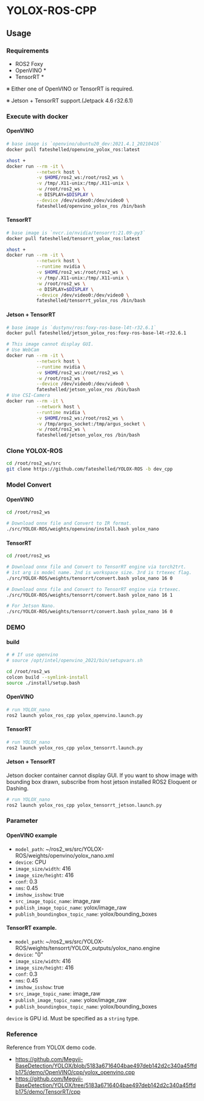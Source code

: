 # YOLOX-ROS-CPP

## Usage

### Requirements
- ROS2 Foxy
- OpenVINO *
- TensorRT *

※ Either one of OpenVINO or TensorRT is required.

※ Jetson + TensorRT support.(Jetpack 4.6 r32.6.1)


### Execute with docker

#### OpenVINO
```bash
# base image is `openvino/ubuntu20_dev:2021.4.1_20210416`
docker pull fateshelled/openvino_yolox_ros:latest

xhost +
docker run --rm -it \
           --network host \
           -v $HOME/ros2_ws:/root/ros2_ws \
           -v /tmp/.X11-unix:/tmp/.X11-unix \
           -w /root/ros2_ws \
           -e DISPLAY=$DISPLAY \
           --device /dev/video0:/dev/video0 \
           fateshelled/openvino_yolox_ros /bin/bash

```

#### TensorRT
```bash
# base image is `nvcr.io/nvidia/tensorrt:21.09-py3`
docker pull fateshelled/tensorrt_yolox_ros:latest

xhost +
docker run --rm -it \
           --network host \
           --runtime nvidia \
           -v $HOME/ros2_ws:/root/ros2_ws \
           -v /tmp/.X11-unix:/tmp/.X11-unix \
           -w /root/ros2_ws \
           -e DISPLAY=$DISPLAY \
           --device /dev/video0:/dev/video0 \
           fateshelled/tensorrt_yolox_ros /bin/bash
```

#### Jetson + TensorRT
```bash
# base image is `dustynv/ros:foxy-ros-base-l4t-r32.6.1`
docker pull fateshelled/jetson_yolox_ros:foxy-ros-base-l4t-r32.6.1

# This image cannot display GUI.
# Use WebCam
docker run --rm -it \
           --network host \
           --runtime nvidia \
           -v $HOME/ros2_ws:/root/ros2_ws \
           -w /root/ros2_ws \
           --device /dev/video0:/dev/video0 \
           fateshelled/jetson_yolox_ros /bin/bash
# Use CSI-Camera
docker run --rm -it \
           --network host \
           --runtime nvidia \
           -v $HOME/ros2_ws:/root/ros2_ws \
           -v /tmp/argus_socket:/tmp/argus_socket \
           -w /root/ros2_ws \
           fateshelled/jetson_yolox_ros /bin/bash
```


### Clone YOLOX-ROS
```bash
cd /root/ros2_ws/src
git clone https://github.com/fateshelled/YOLOX-ROS -b dev_cpp
```


### Model Convert
#### OpenVINO
```bash
cd /root/ros2_ws

# Download onnx file and Convert to IR format.
./src/YOLOX-ROS/weights/openvino/install.bash yolox_nano
```

#### TensorRT
```bash
cd /root/ros2_ws

# Download onnx file and Convert to TensorRT engine via torch2trt. 
# 1st arg is model name. 2nd is workspace size. 3rd is trtexec flag.
./src/YOLOX-ROS/weights/tensorrt/convert.bash yolox_nano 16 0

# Download onnx file and Convert to TensorRT engine via trtexec.
./src/YOLOX-ROS/weights/tensorrt/convert.bash yolox_nano 16 1

# For Jetson Nano.
./src/YOLOX-ROS/weights/tensorrt/convert.bash yolox_nano 16 0
```

### DEMO

#### build
```bash
# # If use openvino
# source /opt/intel/openvino_2021/bin/setupvars.sh

cd /root/ros2_ws
colcon build --symlink-install
source ./install/setup.bash
```

#### OpenVINO
```bash
# run YOLOX_nano
ros2 launch yolox_ros_cpp yolox_openvino.launch.py
```

#### TensorRT
```bash
# run YOLOX_nano
ros2 launch yolox_ros_cpp yolox_tensorrt.launch.py
```

#### Jetson + TensorRT
Jetson docker container cannot display GUI.
If you want to show image with bounding box drawn, subscribe from host jetson installed ROS2 Eloquent or Dashing.

```bash
# run YOLOX_nano
ros2 launch yolox_ros_cpp yolox_tensorrt_jetson.launch.py
```

### Parameter
#### OpenVINO example
- `model_path`: ~/ros2_ws/src/YOLOX-ROS/weights/openvino/yolox_nano.xml
- `device`: CPU
- `image_size/width`: 416
- `image_size/height`: 416
- `conf`: 0.3
- `nms`: 0.45
- `imshow_isshow`: true
- `src_image_topic_name`: image_raw
- `publish_image_topic_name`: yolox/image_raw
- `publish_boundingbox_topic_name`: yolox/bounding_boxes


#### TensorRT example.
- `model_path`: ~/ros2_ws/src/YOLOX-ROS/weights/tensorrt/YOLOX_outputs/yolox_nano.engine
- `device`: "0"
- `image_size/width`: 416
- `image_size/height`: 416
- `conf`: 0.3
- `nms`: 0.45
- `imshow_isshow`: true
- `src_image_topic_name`: image_raw
- `publish_image_topic_name`: yolox/image_raw
- `publish_boundingbox_topic_name`: yolox/bounding_boxes

`device` is GPU id. Must be specified as a `string` type.

### Reference
Reference from YOLOX demo code.
- https://github.com/Megvii-BaseDetection/YOLOX/blob/5183a6716404bae497deb142d2c340a45ffdb175/demo/OpenVINO/cpp/yolox_openvino.cpp
- https://github.com/Megvii-BaseDetection/YOLOX/tree/5183a6716404bae497deb142d2c340a45ffdb175/demo/TensorRT/cpp
